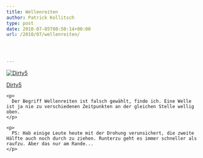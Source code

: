 ```yaml
---
title: Wellenreiten
author: Patrick Kollitsch
type: post
date: 2010-07-05T00:50:14+00:00
url: /2010/07/wellenreiten/




---
```

<div class="flickr">
  <a href="http://www.flickr.com/photos/schreibblogade/4763589169/" title="Dirty5"><img src="//farm5.static.flickr.com/4078/4763589169_0b94332b37.jpg" alt="Dirty5" /></p> 
  
  <p>
    Dirty5
  </p>
  
  <p>
    </a></div> 
    
    <p>
      Der Begriff Wellenreiten ist falsch gewählt, finde ich. Eine Welle ist ja nie zu verschiedenen Zeitpunkten an der gleichen Stelle wellig oben.
    </p>
    
    <p>
      PS: Hab einige Leute heute mit der Drohung verunsichert, die zweite Hälfte auch noch durch zu ziehen. Runterzu geht es immer schneller als raufzu. Aber das nur am Rande...
    </p>
